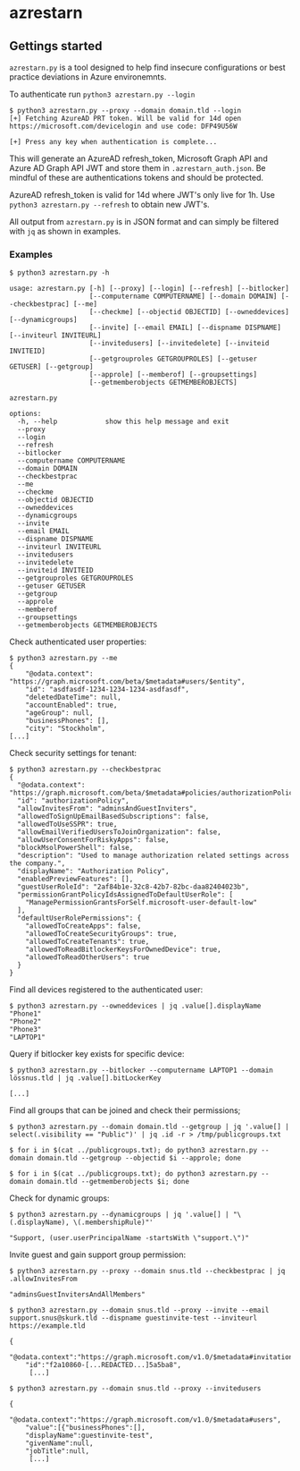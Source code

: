 # azrestarn

## Gettings started

`azrestarn.py` is a tool designed to help find insecure configurations or best practice
deviations in Azure environemnts.

To authenticate run `python3 azrestarn.py --login`

```
$ python3 azrestarn.py --proxy --domain domain.tld --login
[+] Fetching AzureAD PRT token. Will be valid for 14d open https://microsoft.com/devicelogin and use code: DFP49U56W 

[+] Press any key when authentication is complete...
```

This will generate an AzureAD refresh_token, Microsoft Graph API and Azure AD Graph API
JWT and store them in
`.azrestarn_auth.json`. Be mindful of these are authentications tokens and should be
protected.

AzureAD refresh_token is valid for 14d where JWT's only live for 1h. Use `python3 azrestarn.py --refresh` to obtain new JWT's.

All output from `azrestarn.py` is in JSON format and can simply be filtered with `jq`
as shown in examples.

### Examples

```
$ python3 azrestarn.py -h

usage: azrestarn.py [-h] [--proxy] [--login] [--refresh] [--bitlocker]
                    [--computername COMPUTERNAME] [--domain DOMAIN] [--checkbestprac] [--me]
                    [--checkme] [--objectid OBJECTID] [--owneddevices] [--dynamicgroups]
                    [--invite] [--email EMAIL] [--dispname DISPNAME] [--inviteurl INVITEURL]
                    [--invitedusers] [--invitedelete] [--inviteid INVITEID]
                    [--getgrouproles GETGROUPROLES] [--getuser GETUSER] [--getgroup]
                    [--approle] [--memberof] [--groupsettings]
                    [--getmemberobjects GETMEMBEROBJECTS]

azrestarn.py

options:
  -h, --help            show this help message and exit
  --proxy
  --login
  --refresh
  --bitlocker
  --computername COMPUTERNAME
  --domain DOMAIN
  --checkbestprac
  --me
  --checkme
  --objectid OBJECTID
  --owneddevices
  --dynamicgroups
  --invite
  --email EMAIL
  --dispname DISPNAME
  --inviteurl INVITEURL
  --invitedusers
  --invitedelete
  --inviteid INVITEID
  --getgrouproles GETGROUPROLES
  --getuser GETUSER
  --getgroup
  --approle
  --memberof
  --groupsettings
  --getmemberobjects GETMEMBEROBJECTS
```

Check authenticated user properties:

```
$ python3 azrestarn.py --me
{
    "@odata.context": "https://graph.microsoft.com/beta/$metadata#users/$entity",
    "id": "asdfasdf-1234-1234-1234-asdfasdf",
    "deletedDateTime": null,
    "accountEnabled": true,
    "ageGroup": null,
    "businessPhones": [],
    "city": "Stockholm",
[...]
```

Check security settings for tenant:

```
$ python3 azrestarn.py --checkbestprac 
{
  "@odata.context": "https://graph.microsoft.com/beta/$metadata#policies/authorizationPolicy/$entity",
  "id": "authorizationPolicy",
  "allowInvitesFrom": "adminsAndGuestInviters",
  "allowedToSignUpEmailBasedSubscriptions": false,
  "allowedToUseSSPR": true,
  "allowEmailVerifiedUsersToJoinOrganization": false,
  "allowUserConsentForRiskyApps": false,
  "blockMsolPowerShell": false,
  "description": "Used to manage authorization related settings across the company.",
  "displayName": "Authorization Policy",
  "enabledPreviewFeatures": [],
  "guestUserRoleId": "2af84b1e-32c8-42b7-82bc-daa82404023b",
  "permissionGrantPolicyIdsAssignedToDefaultUserRole": [
    "ManagePermissionGrantsForSelf.microsoft-user-default-low"
  ],
  "defaultUserRolePermissions": {
    "allowedToCreateApps": false,
    "allowedToCreateSecurityGroups": true,
    "allowedToCreateTenants": true,
    "allowedToReadBitlockerKeysForOwnedDevice": true,
    "allowedToReadOtherUsers": true
  }
}
```

Find all devices registered to the authenticated user:

```
$ python3 azrestarn.py --owneddevices | jq .value[].displayName
"Phone1"
"Phone2"
"Phone3"
"LAPTOP1"
```

Query if bitlocker key exists for specific device:

```
$ python3 azrestarn.py --bitlocker --computername LAPTOP1 --domain lössnus.tld | jq .value[].bitLockerKey

[...]
```

Find all groups that can be joined and check their permissions;

```
$ python3 azrestarn.py --domain domain.tld --getgroup | jq '.value[] | select(.visibility == "Public")' | jq .id -r > /tmp/publicgroups.txt

$ for i in $(cat ../publicgroups.txt); do python3 azrestarn.py --domain domain.tld --getgroup --objectid $i --approle; done

$ for i in $(cat ../publicgroups.txt); do python3 azrestarn.py --domain domain.tld --getmemberobjects $i; done
```

Check for dynamic groups:

```
$ python3 azrestarn.py --dynamicgroups | jq '.value[] | "\(.displayName), \(.membershipRule)"'

"Support, (user.userPrincipalName -startsWith \"support.\")"
```

Invite guest and gain support group permission:

```
$ python3 azrestarn.py --proxy --domain snus.tld --checkbestprac | jq .allowInvitesFrom

"adminsGuestInvitersAndAllMembers"

$ python3 azrestarn.py --domain snus.tld --proxy --invite --email support.snus@skurk.tld --dispname guestinvite-test --inviteurl https://example.tld

{
    "@odata.context":"https://graph.microsoft.com/v1.0/$metadata#invitations/$entity",
    "id":"f2a10860-[...REDACTED...]5a5ba8",
     [...]

$ python3 azrestarn.py --domain snus.tld --proxy --invitedusers

{
    "@odata.context":"https://graph.microsoft.com/v1.0/$metadata#users",
    "value":[{"businessPhones":[],
    "displayName":guestinvite-test",
    "givenName":null,
    "jobTitle":null,
     [...]
```

